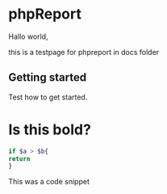 <h1>phpReport</h1>

Hallo world,

this is a testpage for phpreport in docs folder
<h2>Getting started</h2>
<p>Test how to get started.</p>

# Is this bold?

```php
if $a > $b{
return
}
```
This was a code snippet
